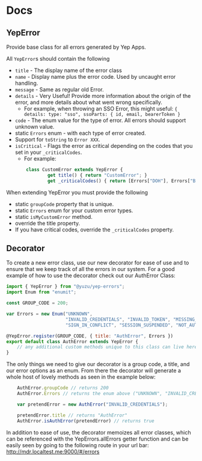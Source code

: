 # Docs

## YepError
Provide base class for all errors generated by Yep Apps.

All `YepError`s should contain the following
- `title` - The display name of the error class
- `name` - Display name plus the error code. Used by uncaught error handling.
- `message` - Same as regular old Error.
- `details` - Very Useful! Provide more information about the origin of the error, and more details about what went wrong specifically.
  - For example, when throwing an SSO Error, this might useful: ```{ details: type: "sso", ssoParts: { id, email, bearerToken }```
- `code` - The enum value for the type of error. All errors should support unknown value.
- static `Errors` enum - with each type of error created.
- Support for `toString` to `Error XXX`.
- `isCritical` - Flags the error as critical depending on the codes that you set in your `_criticalCodes`.
    - For example:
    ```javascript
        class CustomError extends YepError {
                get title() { return "CustomError"; }
                get _criticalCodes() { return [Errors["DOH"], Errors["BAZ"]]; }
    ```

When extending YepError you must provide the following
- static `groupCode` property that is unique.
- static `Errors` enum for your custom error types.
- static `isMyCustomError` method.
- override the title property.
- If you have critical codes, override the `_criticalCodes` property.

## Decorator

To create a new error class, use our new decorator for ease of use and to ensure that we keep track of all the errors in our system. For a good example of how to use the decorator check out our AuthError Class:

``` js
import { YepError } from "@yuzu/yep-errors";
import Enum from "enumit";

const GROUP_CODE = 200;

var Errors = new Enum("UNKNOWN",
                      "INVALID_CREDENTIALS", "INVALID_TOKEN", "MISSING_TOKEN_FIELDS",
                      "SIGN_IN_CONFLICT", "SESSION_SUSPENDED", "NOT_AUTHENTICATED");

@YepError.register(GROUP_CODE, { title: "AuthError", Errors })
export default class AuthError extends YepError {
    // any additional custom methods unique to this class can live here
}
```

The only things we need to give our decorator is a group code, a title, and our error options as an enum. From there the decorator will generate a whole host of lovely methods as seen in the example below:

``` js
    AuthError.groupCode // returns 200
    AuthError.Errors // returns the enum above ("UNKNOWN", "INVALID_CREDENTIALS"...);

    var pretendError = new AuthError("INVALID_CREDENTIALS");

    pretendError.title // returns "AuthError"
    AuthError.isAuthError(pretendError) // returns true
```

In addition to ease of use, the decorator memoizes all error classes, which can be referenced with the YepErrors.allErrors getter function and can be easily seen by going to the following route in your url bar: http://mdr.localtest.me:9000/#/errors
